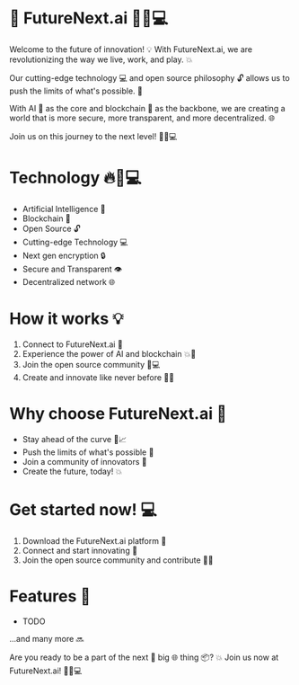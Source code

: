 # 🚀 FutureNext.ai 🔮🤖💻

Welcome to the future of innovation! 💡 With FutureNext.ai, we are revolutionizing the way we live, work, and play. 💥

Our cutting-edge technology 💻 and open source philosophy 🔓 allows us to push the limits of what's possible. 🚀

With AI 🤖 as the core and blockchain 🔗 as the backbone, we are creating a world that is more secure, more transparent, and more decentralized. 🌐

Join us on this journey to the next level! 🚀💡💻

# Technology 🔥🚀💻

*   Artificial Intelligence 🤖
*   Blockchain 🔗
*   Open Source 🔓
*   Cutting-edge Technology 💻
*   Next gen encryption 🔒
*   Secure and Transparent 👁️
*   Decentralized network 🌐

# How it works 💡

1.  Connect to FutureNext.ai 🔗
2.  Experience the power of AI and blockchain 💥🔗
3.  Join the open source community 🤝💻
4.  Create and innovate like never before 🎨🚀

# Why choose FutureNext.ai 🤔

*   Stay ahead of the curve 🌟📈
*   Push the limits of what's possible 🚀
*   Join a community of innovators 🤝
*   Create the future, today! 💥

# Get started now! 💻

1.  Download the FutureNext.ai platform 💾
2.  Connect and start innovating 🎨
3.  Join the open source community and contribute 🤝💥

# Features 🎯
* TODO

...and many more 🔜

Are you ready to be a part of the next 🚀 big 🌐 thing 📦? 💥 Join us now at FutureNext.ai! 🤖🔮💻
